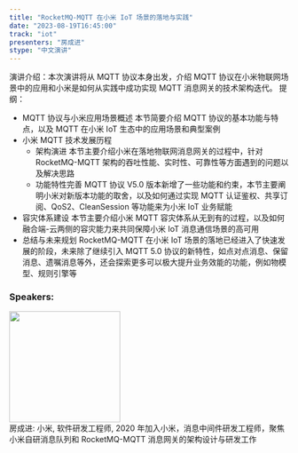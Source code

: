 ```yaml
---
title: "RocketMQ-MQTT 在小米 IoT 场景的落地与实践"
date: "2023-08-19T16:45:00" 
track: "iot"
presenters: "房成进"
stype: "中文演讲"
---
```

演讲介绍：本次演讲将从 MQTT 协议本身出发，介绍 MQTT 协议在小米物联网场景中的应用和小米是如何从实践中成功实现 MQTT 消息网关的技术架构迭代。
提纲：
- MQTT 协议与小米应用场景概述
本节简要介绍 MQTT 协议的基本功能与特点，以及 MQTT 在小米 IoT 生态中的应用场景和典型案例
- 小米 MQTT 技术发展历程
  - 架构演进
本节主要介绍小米在落地物联网消息网关的过程中，针对 RocketMQ-MQTT 架构的吞吐性能、实时性、可靠性等方面遇到的问题以及解决思路
  - 功能特性完善
MQTT 协议 V5.0 版本新增了一些功能和约束，本节主要阐明小米对新版本功能的取舍，以及如何通过实现 MQTT 认证鉴权、共享订阅、QoS2、CleanSession 等功能来为小米 IoT 业务赋能
- 容灾体系建设
本节主要介绍小米 MQTT 容灾体系从无到有的过程，以及如何融合端-云两侧的容灾能力来共同保障小米 IoT 消息通信场景的高可用
- 总结与未来规划
RocketMQ-MQTT 在小米 IoT 场景的落地已经进入了快速发展的阶段，未来除了继续引入 MQTT 5.0 协议的新特性，如点对点消息、保留消息、遗嘱消息等外，还会探索更多可以极大提升业务效能的功能，例如物模型、规则引擎等
 ### Speakers: 
 <img src="https://img.bagevent.com/resource/20230601/1436339060.jpg" width="200" /><br>房成进: 小米, 软件研发工程师, 2020 年加入小米，消息中间件研发工程师，聚焦小米自研消息队列和 RocketMQ-MQTT 消息网关的架构设计与研发工作
 <br><br>